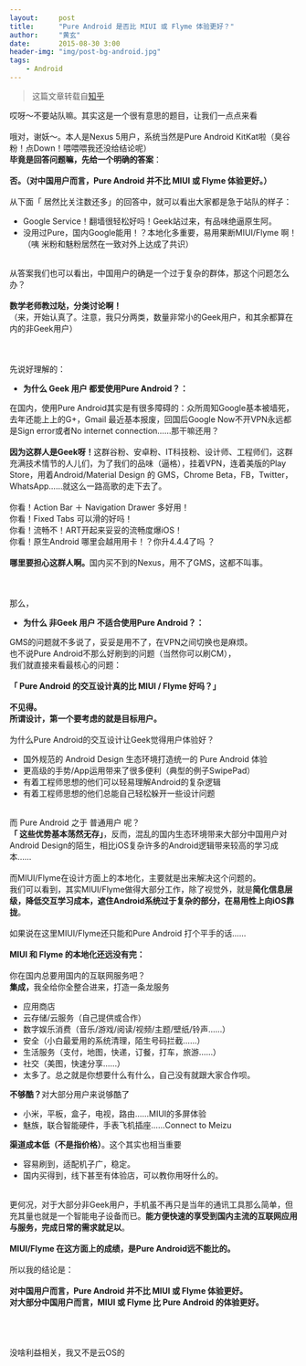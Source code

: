 ```yaml
---
layout:     post
title:      "Pure Android 是否比 MIUI 或 Flyme 体验更好？"
author:     "黄玄"
date:       2015-08-30 3:00
header-img: "img/post-bg-android.jpg"
tags:
    - Android
---
```


> 这篇文章转载自[知乎](http://www.zhihu.com/question/25104721/answer/30108886)


<div>
哎呀～不要站队嘛。其实这是一个很有意思的题目，让我们一点点来看<br><br>哦对，谢妖～。本人是Nexus 5用户，系统当然是Pure Android KitKat啦（臭谷粉！点Down！喂喂喂我还没给结论呢）<br><b>毕竟是回答问题嘛，先给一个明确的答案</b>：<br><br><b>否。（</b><b>对中国用户而言，Pure Android 并不比 MIUI 或 Flyme 体验更好。</b><b>）<!-- more --></b><br><br>从下面「 居然比关注数还多」的回答中，就可以看出大家都是急于站队的样子：<br><ul><li>Google Service！翻墙很轻松好吗！Geek站过来，有品味绝逼原生阿。</li><li>没用过Pure，国内Google能用！？本地化多重要，易用果断MIUI/Flyme 啊！（咦 米粉和魅粉居然在一致对外上达成了共识）</li></ul><br>从答案我们也可以看出，中国用户的确是一个过于复杂的群体，那这个问题怎么办？<br><br><b>数学老师教过哒，分类讨论啊！</b><br>（来，开始认真了。注意，我只分两类，数量非常小的Geek用户，和其余都算在内的非Geek用户）<br><br><br><br>先说好理解的：<br><ul><li><b>为什么 Geek 用户 都爱使用Pure Android？：</b></li></ul>在国内，使用Pure Android其实是有很多障碍的：众所周知Google基本被墙死，去年还能上上的G+，Gmail 最近基本报废，回国后Google Now不开VPN永远都是Sign error或者No internet connection……那干嘛还用？<br><br><b>因为这群人是Geek呀！</b>这群谷粉、安卓粉、IT科技粉、设计师、工程师们，这群充满技术情节的人儿们，为了我们的品味（逼格），挂着VPN，连着美版的Play Store，用着Android/Material Design 的 GMS，Chrome Beta，FB，Twitter，WhatsApp……就这么一路高歌的走下去了。<br><br>你看！Action Bar ＋ Navigation Drawer 多好用！<br>你看！Fixed Tabs 可以滑的好吗！<br>你看！流畅不！ART开起来妥妥的流畅度爆iOS！<br>你看！原生Android 哪里会越用用卡！？你升4.4.4了吗 ？<br><br><b>哪里要担心这群人啊。</b>国内买不到的Nexus，用不了GMS，这都不叫事。<br><br><br><br>那么，<br><ul><li><b>为什么 非Geek 用户 不适合使用Pure Android？：</b></li></ul>GMS的问题就不多说了，妥妥是用不了，在VPN之间切换也是麻烦。<br>也不说Pure Android不那么好刷到的问题（当然你可以刷CM），<br>我们就直接来看最核心的问题：<br><br><b>「 Pure Android 的交互设计真的比 MIUI / Flyme 好吗？」<br></b><br><b>不见得。</b><br><b>所谓设计，第一个要考虑的就是目标用户。</b><br><br>为什么Pure Android的交互设计让Geek觉得用户体验好？<br><ul><li>国外规范的 Android Design 生态环境打造统一的 Pure Android 体验</li><li>更高级的手势/App运用带来了很多便利（典型的例子SwipePad）</li><li>有着工程师思想的他们可以轻易理解Android的复杂逻辑</li><li>有着工程师思想的他们总能自己轻松躲开一些设计问题</li></ul><br>而 Pure Android 之于 普通用户 呢？<br><b>「 这些优势基本荡然无存」</b>，反而，混乱的国内生态环境带来大部分中国用户对Android Design的陌生，相比iOS复杂许多的Android逻辑带来较高的学习成本……<br><br>而MIUI/Flyme在设计方面上的本地化，主要就是出来解决这个问题的。<br>我们可以看到，其实MIUI/Flyme做得大部分工作，除了视觉外，就是<b>简化信息层级，降低交互学习成本，遮住Android系统过于复杂的部分，在易用性上向iOS靠拢</b>。<br><br>如果说在这里MIUI/Flyme还只能和Pure Android 打个平手的话……<br><br><b>MIUI 和 Flyme 的本地化还远没有完：</b><br><br>你在国内总要用国内的互联网服务吧？<br><b>集成，</b>我全给你全整合进来，打造一条龙服务<br><ul><li>应用商店<br></li><li>云存储/云服务（自己提供或合作）<br></li><li>数字娱乐消费（音乐/游戏/阅读/视频/主题/壁纸/铃声……）<br></li><li>安全（小白最爱用的系统清理，陌生号码拦截……）<br></li><li>生活服务（支付，地图，快递，订餐，打车，旅游……）<br></li><li>社交（美图，快速分享……）<br></li><li>太多了。总之就是你想要什么有什么，自己没有就跟大家合作呗。<br></li></ul><b>不够酷？</b>对大部分用户来说够酷了<br><ul><li>小米，平板，盒子，电视，路由……MIUI的多屏体验</li><li>魅族，联合智能硬件，手表飞机插座……Connect to Meizu</li></ul><b>渠道成本低（不是指价格）</b>。这个其实也相当重要<br><ul><li>容易刷到，适配机子广，稳定。</li><li>国内买得到，线下甚至有体验店，可以教你用呀什么的。</li></ul><br>更何况，对于大部分非Geek用户，手机虽不再只是当年的通讯工具那么简单，但充其量也就是一个智能电子设备而已。<b>能方便快速的享受到国内主流的互联网应用与服务，完成日常的需求就足以</b>。<br><br><b>MIUI/Flyme 在这方面上的成绩，是Pure Android远不能比的。</b><br><br>所以我的结论是：<br><br><b>对中国用户而言，Pure Android 并不比 MIUI 或 Flyme 体验更好。</b><br><b>对大部分中国用户而言，MIUI 或 Flyme 比 </b><b>Pure Android 的</b><b>体验更好。</b><br><br><br><br><br>没啥利益相关，我又不是云OS的

</div>